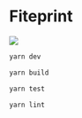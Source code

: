 # Fiteprint

![](https://img.shields.io/github/workflow/status/fiteprint/fiteprint/CI/dev?label=CI&style=flat-square)

```bash
yarn dev

yarn build

yarn test

yarn lint
```
